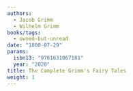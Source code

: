 ```yaml
---
authors:
  - Jacob Grimm
  - Wilhelm Grimm
books/tags:
  - owned-but-unread
date: "1800-07-29"
params:
  isbn13: "9781631067181"
  year: "2020"
title: The Complete Grimm's Fairy Tales
weight: 1
---
```


<!--more-->
